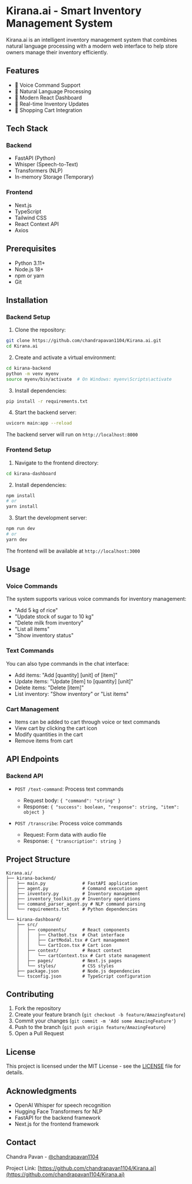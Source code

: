 # Kirana.ai - Smart Inventory Management System

Kirana.ai is an intelligent inventory management system that combines natural language processing with a modern web interface to help store owners manage their inventory efficiently.

## Features

- 🎤 Voice Command Support
- 💬 Natural Language Processing
- 📱 Modern React Dashboard
- 🔄 Real-time Inventory Updates
- 🛒 Shopping Cart Integration

## Tech Stack

### Backend
- FastAPI (Python)
- Whisper (Speech-to-Text)
- Transformers (NLP)
- In-memory Storage (Temporary)

### Frontend
- Next.js
- TypeScript
- Tailwind CSS
- React Context API
- Axios

## Prerequisites

- Python 3.11+
- Node.js 18+
- npm or yarn
- Git

## Installation

### Backend Setup

1. Clone the repository:
```bash
git clone https://github.com/chandrapavan1104/Kirana.ai.git
cd Kirana.ai
```

2. Create and activate a virtual environment:
```bash
cd kirana-backend
python -m venv myenv
source myenv/bin/activate  # On Windows: myenv\Scripts\activate
```

3. Install dependencies:
```bash
pip install -r requirements.txt
```

4. Start the backend server:
```bash
uvicorn main:app --reload
```

The backend server will run on `http://localhost:8000`

### Frontend Setup

1. Navigate to the frontend directory:
```bash
cd kirana-dashboard
```

2. Install dependencies:
```bash
npm install
# or
yarn install
```

3. Start the development server:
```bash
npm run dev
# or
yarn dev
```

The frontend will be available at `http://localhost:3000`

## Usage

### Voice Commands

The system supports various voice commands for inventory management:

- "Add 5 kg of rice"
- "Update stock of sugar to 10 kg"
- "Delete milk from inventory"
- "List all items"
- "Show inventory status"

### Text Commands

You can also type commands in the chat interface:

- Add items: "Add [quantity] [unit] of [item]"
- Update items: "Update [item] to [quantity] [unit]"
- Delete items: "Delete [item]"
- List inventory: "Show inventory" or "List items"

### Cart Management

- Items can be added to cart through voice or text commands
- View cart by clicking the cart icon
- Modify quantities in the cart
- Remove items from cart

## API Endpoints

### Backend API

- `POST /text-command`: Process text commands
  - Request body: `{ "command": "string" }`
  - Response: `{ "success": boolean, "response": string, "item": object }`

- `POST /transcribe`: Process voice commands
  - Request: Form data with audio file
  - Response: `{ "transcription": string }`

## Project Structure

```
Kirana.ai/
├── kirana-backend/
│   ├── main.py              # FastAPI application
│   ├── agent.py             # Command execution agent
│   ├── inventory.py         # Inventory management
│   ├── inventory_toolkit.py # Inventory operations
│   ├── command_parser_agent.py # NLP command parsing
│   └── requirements.txt     # Python dependencies
│
└── kirana-dashboard/
    ├── src/
    │   ├── components/      # React components
    │   │   ├── Chatbot.tsx  # Chat interface
    │   │   ├── CartModal.tsx # Cart management
    │   │   └── CartIcon.tsx # Cart icon
    │   ├── context/         # React context
    │   │   └── cartContext.tsx # Cart state management
    │   ├── pages/           # Next.js pages
    │   └── styles/          # CSS styles
    ├── package.json         # Node.js dependencies
    └── tsconfig.json        # TypeScript configuration
```

## Contributing

1. Fork the repository
2. Create your feature branch (`git checkout -b feature/AmazingFeature`)
3. Commit your changes (`git commit -m 'Add some AmazingFeature'`)
4. Push to the branch (`git push origin feature/AmazingFeature`)
5. Open a Pull Request

## License

This project is licensed under the MIT License - see the [LICENSE](LICENSE) file for details.

## Acknowledgments

- OpenAI Whisper for speech recognition
- Hugging Face Transformers for NLP
- FastAPI for the backend framework
- Next.js for the frontend framework

## Contact

Chandra Pavan - [@chandrapavan1104](https://github.com/chandrapavan1104)

Project Link: [https://github.com/chandrapavan1104/Kirana.ai](https://github.com/chandrapavan1104/Kirana.ai)
